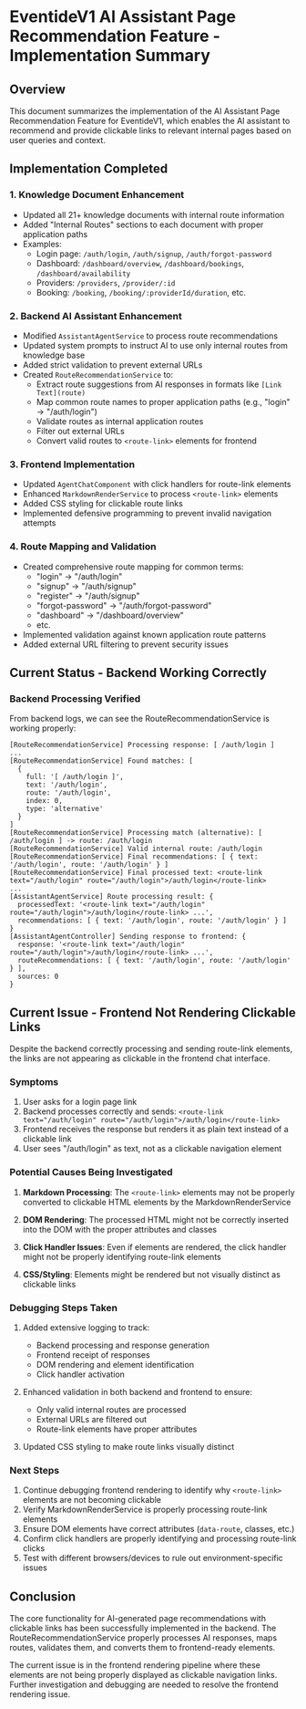 # EventideV1 AI Assistant Page Recommendation Feature - Implementation Summary

## Overview
This document summarizes the implementation of the AI Assistant Page Recommendation Feature for EventideV1, which enables the AI assistant to recommend and provide clickable links to relevant internal pages based on user queries and context.

## Implementation Completed

### 1. Knowledge Document Enhancement
- Updated all 21+ knowledge documents with internal route information
- Added "Internal Routes" sections to each document with proper application paths
- Examples:
  - Login page: `/auth/login`, `/auth/signup`, `/auth/forgot-password`
  - Dashboard: `/dashboard/overview`, `/dashboard/bookings`, `/dashboard/availability`
  - Providers: `/providers`, `/provider/:id`
  - Booking: `/booking`, `/booking/:providerId/duration`, etc.

### 2. Backend AI Assistant Enhancement
- Modified `AssistantAgentService` to process route recommendations
- Updated system prompts to instruct AI to use only internal routes from knowledge base
- Added strict validation to prevent external URLs
- Created `RouteRecommendationService` to:
  - Extract route suggestions from AI responses in formats like `[Link Text](route)`
  - Map common route names to proper application paths (e.g., "login" → "/auth/login")
  - Validate routes as internal application routes
  - Filter out external URLs
  - Convert valid routes to `<route-link>` elements for frontend

### 3. Frontend Implementation
- Updated `AgentChatComponent` with click handlers for route-link elements
- Enhanced `MarkdownRenderService` to process `<route-link>` elements
- Added CSS styling for clickable route links
- Implemented defensive programming to prevent invalid navigation attempts

### 4. Route Mapping and Validation
- Created comprehensive route mapping for common terms:
  - "login" → "/auth/login"
  - "signup" → "/auth/signup"
  - "register" → "/auth/signup"
  - "forgot-password" → "/auth/forgot-password"
  - "dashboard" → "/dashboard/overview"
  - etc.
- Implemented validation against known application route patterns
- Added external URL filtering to prevent security issues

## Current Status - Backend Working Correctly

### Backend Processing Verified
From backend logs, we can see the RouteRecommendationService is working properly:

```
[RouteRecommendationService] Processing response: [ /auth/login ] 
...
[RouteRecommendationService] Found matches: [
  {
    full: '[ /auth/login ]',
    text: '/auth/login',
    route: '/auth/login',
    index: 0,
    type: 'alternative'
  }
]
[RouteRecommendationService] Processing match (alternative): [ /auth/login ] -> route: /auth/login
[RouteRecommendationService] Valid internal route: /auth/login
[RouteRecommendationService] Final recommendations: [ { text: '/auth/login', route: '/auth/login' } ]
[RouteRecommendationService] Final processed text: <route-link text="/auth/login" route="/auth/login">/auth/login</route-link> 
...
[AssistantAgentService] Route processing result: {
  processedText: '<route-link text="/auth/login" route="/auth/login">/auth/login</route-link> ...',
  recommendations: [ { text: '/auth/login', route: '/auth/login' } ]
}
[AssistantAgentController] Sending response to frontend: {
  response: '<route-link text="/auth/login" route="/auth/login">/auth/login</route-link> ...',
  routeRecommendations: [ { text: '/auth/login', route: '/auth/login' } ],
  sources: 0
}
```

## Current Issue - Frontend Not Rendering Clickable Links

Despite the backend correctly processing and sending route-link elements, the links are not appearing as clickable in the frontend chat interface.

### Symptoms
1. User asks for a login page link
2. Backend processes correctly and sends: `<route-link text="/auth/login" route="/auth/login">/auth/login</route-link>`
3. Frontend receives the response but renders it as plain text instead of a clickable link
4. User sees "/auth/login" as text, not as a clickable navigation element

### Potential Causes Being Investigated

1. **Markdown Processing**: The `<route-link>` elements may not be properly converted to clickable HTML elements by the MarkdownRenderService

2. **DOM Rendering**: The processed HTML might not be correctly inserted into the DOM with the proper attributes and classes

3. **Click Handler Issues**: Even if elements are rendered, the click handler might not be properly identifying route-link elements

4. **CSS/Styling**: Elements might be rendered but not visually distinct as clickable links

### Debugging Steps Taken

1. Added extensive logging to track:
   - Backend processing and response generation
   - Frontend receipt of responses
   - DOM rendering and element identification
   - Click handler activation

2. Enhanced validation in both backend and frontend to ensure:
   - Only valid internal routes are processed
   - External URLs are filtered out
   - Route-link elements have proper attributes

3. Updated CSS styling to make route links visually distinct

### Next Steps

1. Continue debugging frontend rendering to identify why `<route-link>` elements are not becoming clickable
2. Verify MarkdownRenderService is properly processing route-link elements
3. Ensure DOM elements have correct attributes (`data-route`, classes, etc.)
4. Confirm click handlers are properly identifying and processing route-link clicks
5. Test with different browsers/devices to rule out environment-specific issues

## Conclusion

The core functionality for AI-generated page recommendations with clickable links has been successfully implemented in the backend. The RouteRecommendationService properly processes AI responses, maps routes, validates them, and converts them to frontend-ready elements.

The current issue is in the frontend rendering pipeline where these elements are not being properly displayed as clickable navigation links. Further investigation and debugging are needed to resolve the frontend rendering issue.